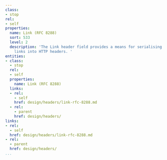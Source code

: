 ```yaml
---
class:
- stop
rel:
- self
properties:
  name: Link (RFC 8288)
  sort: 533
  level: 2
  description: 'The Link header field provides a means for serialising one or more
    links into HTTP headers. '
entities:
- class:
  - stop
  rel:
  - self
  properties:
    name: Link (RFC 8288)
  links:
  - rel:
    - self
    href: design/headers/link-rfc-8288.md
  - rel:
    - parent
    href: design/headers/
links:
- rel:
  - self
  href: design/headers/link-rfc-8288.md
- rel:
  - parent
  href: design/headers/
...
```

